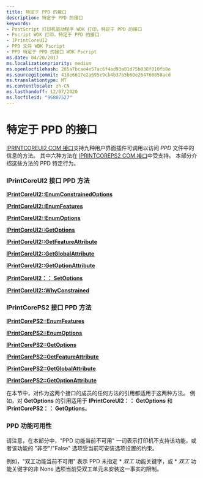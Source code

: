 ```yaml
---
title: 特定于 PPD 的接口
description: 特定于 PPD 的接口
keywords:
- PostScript 打印机驱动程序 WDK 打印，特定于 PPD 的接口
- Pscript WDK 打印，特定于 PPD 的接口
- IPrintCoreUI2
- PPD 文件 WDK Pscript
- PPD 特定于 PPD 的接口 WDK Pscript
ms.date: 04/20/2017
ms.localizationpriority: medium
ms.openlocfilehash: 285a7bcae4e57ac6f4ad93a01d75b038f010fb0e
ms.sourcegitcommit: 418e6617e2a695c9cb4b37b5b60e264760858acd
ms.translationtype: MT
ms.contentlocale: zh-CN
ms.lasthandoff: 12/07/2020
ms.locfileid: "96807527"
---
```

# <a name="ppd-specific-interface"></a>特定于 PPD 的接口





[IPRINTCOREUI2 COM 接口](iprintcoreui2-com-interface.md)支持九种用户界面插件可调用以访问 *PPD* 文件中的信息的方法。 其中六种方法在 [IPRINTCOREPS2 COM 接口](iprintcoreps2-com-interface.md)中受支持。 本部分介绍这些方法的 PPD 特定行为。

### <a name="iprintcoreui2-interface-ppd-methods"></a>IPrintCoreUI2 接口 PPD 方法

[**IPrintCoreUI2::EnumConstrainedOptions**](/windows-hardware/drivers/ddi/prcomoem/nf-prcomoem-iprintcoreui2-enumconstrainedoptions)

[**IPrintCoreUI2::EnumFeatures**](/windows-hardware/drivers/ddi/prcomoem/nf-prcomoem-iprintcoreui2-enumfeatures)

[**IPrintCoreUI2::EnumOptions**](/windows-hardware/drivers/ddi/prcomoem/nf-prcomoem-iprintcoreui2-enumoptions)

[**IPrintCoreUI2::GetOptions**](/windows-hardware/drivers/ddi/prcomoem/nf-prcomoem-iprintcoreui2-getoptions)

[**IPrintCoreUI2::GetFeatureAttribute**](/windows-hardware/drivers/ddi/prcomoem/nf-prcomoem-iprintcoreui2-getfeatureattribute)

[**IPrintCoreUI2::GetGlobalAttribute**](/windows-hardware/drivers/ddi/prcomoem/nf-prcomoem-iprintcoreui2-getglobalattribute)

[**IPrintCoreUI2::GetOptionAttribute**](/windows-hardware/drivers/ddi/prcomoem/nf-prcomoem-iprintcoreui2-getoptionattribute)

[**IPrintCoreUI2：： SetOptions**](/windows-hardware/drivers/ddi/prcomoem/nf-prcomoem-iprintcoreui2-setoptions)

[**IPrintCoreUI2::WhyConstrained**](/windows-hardware/drivers/ddi/prcomoem/nf-prcomoem-iprintcoreui2-whyconstrained)

### <a name="iprintcoreps2-interface-ppd-methods"></a>IPrintCorePS2 接口 PPD 方法

[**IPrintCorePS2::EnumFeatures**](/windows-hardware/drivers/ddi/prcomoem/nf-prcomoem-iprintcoreps2-enumfeatures)

[**IPrintCorePS2::EnumOptions**](/windows-hardware/drivers/ddi/prcomoem/nf-prcomoem-iprintcoreps2-enumoptions)

[**IPrintCorePS2::GetOptions**](/windows-hardware/drivers/ddi/prcomoem/nf-prcomoem-iprintcoreps2-getoptions)

[**IPrintCorePS2::GetFeatureAttribute**](/windows-hardware/drivers/ddi/prcomoem/nf-prcomoem-iprintcoreps2-getfeatureattribute)

[**IPrintCorePS2::GetGlobalAttribute**](/windows-hardware/drivers/ddi/prcomoem/nf-prcomoem-iprintcoreps2-getglobalattribute)

[**IPrintCorePS2::GetOptionAttribute**](/windows-hardware/drivers/ddi/prcomoem/nf-prcomoem-iprintcoreps2-getoptionattribute)

在本节中，对作为这两个接口的成员的任何方法的引用都适用于这两种方法。 例如，对 **GetOptions** 的引用适用于 **IPrintCoreUI2：： GetOptions** 和 **IPrintCorePS2：： GetOptions**。

### <a name="ppd-feature-availability"></a>PPD 功能可用性

请注意，在本部分中，"PPD 功能当前不可用" 一词表示打印机不支持该功能，或者该功能的 "非空"/"False" 选项受当前可安装选项设置的约束。

例如，"双工功能当前不可用" 表示 PPD 未指定 \* *_双工_* 功能关键字，或 \* *_双工_* 功能关键字的非 None 选项当前受双工单元未安装这一事实的限制。

 

